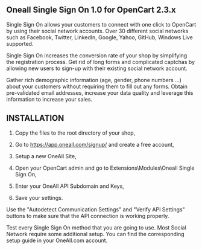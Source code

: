 Oneall Single Sign On 1.0 for OpenCart 2.3.x
---------------------------------------------
Single Sign On allows your customers to connect with one click to OpenCart by
using their social network accounts. Over 30 different social networks such
as Facebook, Twitter, LinkedIn, Google, Yahoo, GitHub, Windows Live supported.

Single Sign On increases the conversion rate of your shop by simplifying the
registration process. Get rid of long forms and complicated captchas by 
allowing new users to sign-up with their existing social network account.

Gather rich demographic information (age, gender, phone numbers ...) about your 
customers without requiring them to fill out any forms. Obtain pre-validated email 
addresses, increase your data quality and leverage this information to increase 
your sales.


INSTALLATION
---------------------------------------------

1. Copy the files to the root directory of your shop,

2. Go to https://app.oneall.com/signup/ and create a free account,

3. Setup a new OneAll Site,

4. Open your OpenCart admin and go to Extensions\Modules\Oneall Single Sign On,

5. Enter your OneAll API Subdomain and Keys,

6. Save your settings.

Use the "Autodetect Communication Settings" and "Verify API Settings"
buttons to make sure that the API connection is working properly. 

Test every Single Sign On method that you are going to use.
Most Social Network require some additional setup. You can find the
corresponding setup guide in your OneAll.com account.
